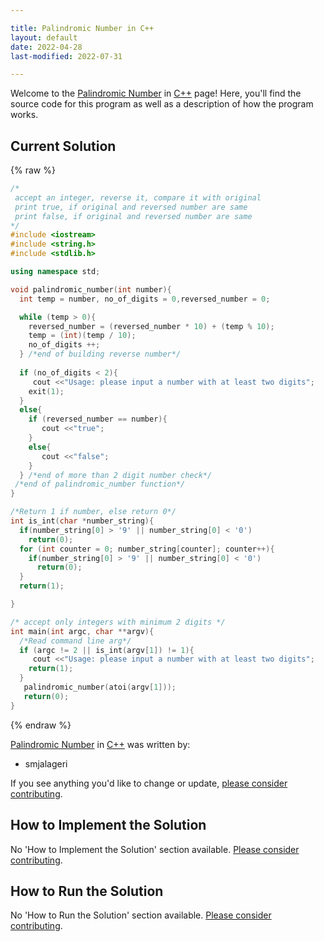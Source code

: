 ```yaml
---

title: Palindromic Number in C++
layout: default
date: 2022-04-28
last-modified: 2022-07-31

---
```


Welcome to the [Palindromic Number](https://sampleprograms.io/projects/palindromic-number) in [C++](https://sampleprograms.io/languages/c-plus-plus) page! Here, you'll find the source code for this program as well as a description of how the program works.

## Current Solution

{% raw %}

```c++
/*
 accept an integer, reverse it, compare it with original
 print true, if original and reversed number are same
 print false, if original and reversed number are same
*/
#include <iostream>
#include <string.h>
#include <stdlib.h>

using namespace std;

void palindromic_number(int number){
  int temp = number, no_of_digits = 0,reversed_number = 0;

  while (temp > 0){
    reversed_number = (reversed_number * 10) + (temp % 10);
    temp = (int)(temp / 10);
    no_of_digits ++;
  } /*end of building reverse number*/
  
  if (no_of_digits < 2){
     cout <<"Usage: please input a number with at least two digits";
    exit(1);  
  }
  else{
    if (reversed_number == number){
       cout <<"true";
    }
    else{
       cout <<"false";
    }
  } /*end of more than 2 digit number check*/
 /*end of palindromic_number function*/
}

/*Return 1 if number, else return 0*/
int is_int(char *number_string){
  if(number_string[0] > '9' || number_string[0] < '0')
    return(0);
  for (int counter = 0; number_string[counter]; counter++){
    if(number_string[0] > '9' || number_string[0] < '0')
      return(0);
  }
  return(1);    

}

/* accept only integers with minimum 2 digits */
int main(int argc, char **argv){
  /*Read command line arg*/
  if (argc != 2 || is_int(argv[1]) != 1){
     cout <<"Usage: please input a number with at least two digits";    
    return(1);  
  }
   palindromic_number(atoi(argv[1]));
   return(0);
}
```

{% endraw %}

[Palindromic Number](https://sampleprograms.io/projects/palindromic-number) in [C++](https://sampleprograms.io/languages/c-plus-plus) was written by:

- smjalageri

If you see anything you'd like to change or update, [please consider contributing](https://github.com/TheRenegadeCoder/sample-programs).

## How to Implement the Solution

No 'How to Implement the Solution' section available. [Please consider contributing](https://github.com/TheRenegadeCoder/sample-programs-website).

## How to Run the Solution

No 'How to Run the Solution' section available. [Please consider contributing](https://github.com/TheRenegadeCoder/sample-programs-website).